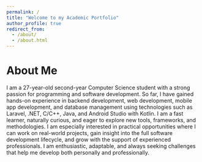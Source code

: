 ```yaml
---
permalink: /
title: "Welcome to my Academic Portfolio"
author_profile: true
redirect_from: 
  - /about/
  - /about.html
---
```


About Me
======
I am a 27-year-old second-year Computer Science student with a strong passion for programming and
software development. So far, I have gained hands-on experience in backend development, web
development, mobile app development, and database management using technologies such as Laravel,
.NET, C/C++, Java, and Android Studio with Kotlin. I am a fast learner, naturally curious, and eager to
explore new tools, frameworks, and methodologies.
I am especially interested in practical opportunities where I can work on real-world projects, gain insight
into the full software development lifecycle, and grow with the support of experienced professionals. I am
enthusiastic, adaptable, and always seeking challenges that help me develop both personally and
professionally.
